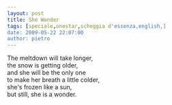 ```yaml
---
layout: post
title: She Wonder
tags: [speciale,onestar,scheggia d'essenza,english,]
date: 2009-05-22 22:07:00
author: pietro
---
```

The meltdown will take longer,<br/>the snow is getting older,<br/>and she will be the only one<br/>to make her breath a little colder,<br/>she's frozen like a sun,<br/>but still, she is a wonder.
